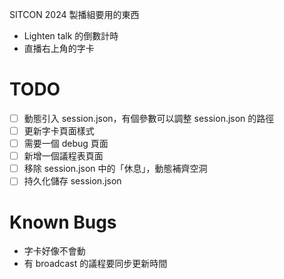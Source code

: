 SITCON 2024 製播組要用的東西

* Lighten talk 的倒數計時
* 直播右上角的字卡

# TODO

- [ ] 動態引入 session.json，有個參數可以調整 session.json 的路徑
- [ ] 更新字卡頁面樣式
- [ ] 需要一個 debug 頁面
- [ ] 新增一個議程表頁面
- [ ] 移除 session.json 中的「休息」，動態補齊空洞
- [ ] 持久化儲存 session.json

# Known Bugs
* 字卡好像不會動
* 有 broadcast 的議程要同步更新時間
 
